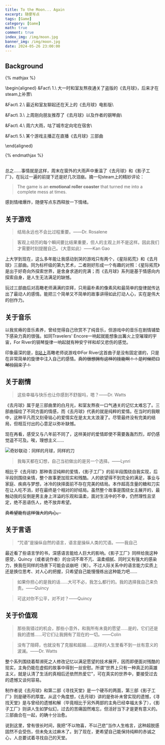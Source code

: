 ```yaml
---
title: To the Moon... Again
excerpt: 随便写点
tags: [Game]
category: [Game]
math: true
comment: true
index_img: /img/moon.jpg
banner_img: /img/moon.jpg
date: 2024-05-26 23:00:00
---
```


## Background

{% mathjax %}

\begin{aligned}
&Fact\ 1.\ 大一时和室友熬夜通关了盗版的《去月球》，后来才在steam上补票\\

&Fact\ 2.\ 最近和室友聊起还在天上的《去月球》电影版\\

&Fact\ 3.\ 上周刚向朋友推荐了《去月球》以及作者的钢琴曲\\

&Fact\ 4.\ 周六大雨，咕了城市定向宅在宿舍\\

&Fact\ 5.\ 某个游戏主播正在直播《去月球》三部曲

\end{aligned}

{% endmathjax %}

<br />总之……事情就是这样，周末在窗外的大雨声中重温了《去月球》和《影子工厂》，在玩过一遍的前提下还是好几次泪崩。摘一句steam上的精妙评论：

> The game is an **emotional roller coaster** that turned me into a complete mess at times. 

感到情绪爆炸，随便写点东西释放一下情绪。

 

## 关于游戏

> 结局永远也不会比过程重要。——Dr. Rosalene

> 客观上经历的每个瞬间要比结果重要，但人的主观上并不是这样。因此我们才需要时刻提醒自己。（大意如此）——Kan Gao

上大学到现在，这么多年能让我感动到哭的游戏只有两个，《星际拓荒》和《去月球》三部曲。同为标杆级的第九艺术，二者刚好形成一个有趣的对照：《星际拓荒》是出于好奇向外探索世界，是舍身求道的完满；而《去月球》系列是基于情感向内探索自身，是人生无法满足的缺憾。

玩过三部曲后对高瞰老师满满的崇拜，只用最朴素的像素风和最简单的旋律就传达出了最动人的感情。能把三个简单又不简单的故事讲得如此打动人心，实在是伟大的创作力。

 

## 关于音乐

以我贫瘠的音乐素养，曾经觉得自己欣赏不了纯音乐，但游戏中的音乐在剧情铺垫下感染力真的很强。如同Travelers' Encore一响起就能想象出篝火上空璀璨的宇宙，For River的钢琴旋律一响起就有种安宁祥和却又悲伤的感觉。

印象最深的是，[B站上](https://www.bilibili.com/video/BV1ew41117uF/)高瞰老师说游戏中For River这首曲子是没有固定谱的，只是在非常简单的旋律中注入自己的感情。~~真的很想拥有这样的技能啊！！是时候把口琴捡回来了！~~

 

## 关于剧情

> 这些幸福与快乐也让你感到不舒服吗，嗯？——Dr. Watts

《去月球》属于是三部曲里的白月光，和室友熬夜一口气通关的记忆太难忘了。三部曲描绘了不同方面的情感，而《去月球》代表的就是纯粹的爱情。在当时的我眼中，这种平凡而又刻骨铭心的爱情实在是太太太浪漫了。尽管最终没有完美的结局，但相互付出的心意足以弥补缺憾。

现在再看，感受又与八年前不同了，这样美好的爱情即使不需要轰轰烈烈，却仍感觉遥不可及。唉，理想主义……

![奇妙联动：同样的月球，同样的刀](/img/moon2.jpg)

> 我每天都在幻想，自己当初做出的是另一个选择。——Lynri

相比于《去月球》那种青涩纯粹的爱情，《影子工厂》的前半段围绕自我实现，后半段则围绕亲情，整个故事更加现实和残酷。人的欲望得不到完全的满足，事业与家庭、疾病与梦想，冰冷的抉择面前不存在完美的结局。本作超高含量的糖和刀实在让人吃不消，好在最终是个相对的好结局。虽然整个故事是围绕女主展开的，最触动我的反倒是男主身上洋溢的乐观和温柔，面对生活中的不幸，仍然理性且坚定，绝不恶语伤人，绝不放弃希望。

~~真希望能有这样强大的内心。~~



## 关于言语

> “咒语”是操纵自然的语言，语言是操纵人类的咒语。——我自己

最近看了些语言学的书，深感语言能给人巨大的影响。《影子工厂》同样给我这种感受，Quincy（或者说作者）的台词不卑不亢、温柔细腻、同时又有强大的感染力，换我在同样的场景下可能会谈崩吧（笑）。不过人际关系中的语言能力实质上还是换位思考、对人心的把握，只希望自己能慢慢练出这种能力吧……

> 如果你担心的是我的话……大可不必，我怎么都行的。我的选择我自己来负责。——Quincy

> 可这对你不公平，对不对？——Quincy



## 关于价值观

> 那些我错过的机会，那些小意外，和我所有未竟的愿望……是的，它们还是我的遗憾……可它们让我拥有了现在的一切。——Colin

> 没有了阻碍，也就没有了克服和超越……这样的人生里看不到一丝有意义的波澜。——Dr. Watts

整个系列围绕着帮濒死之人修改记忆以满足愿望的技术展开，因而即便面对残酷的现实，主角仍能在虚假的故事中得到一丝安慰。所谓“世界上只有一种真正的英雄主义，就是认清了生活的真相后还依然热爱它”，可在真实的世界中，要接受过去的遗憾又谈何容易。

制作者说《去月球》和第二部《寻找天堂》是一个硬币的两面，第三部《影子工厂》则是硬币的厚度。从这个角度想，《去月球》讲的是弥补未曾实现的遗憾，《寻找天堂》是与曾经的遗憾和解（毕竟相比于另外两部的主角已经幸福太多了），《影子工厂》则讲人生如梦似幻，过去的苦痛固然难忘，但活好当下才是更有意义的。三部曲合在一起，的确十分治愈。

说到这里，曾有很长时间，我把“不以物喜，不以己悲”当作人生格言，这种超脱感固然不会受伤，但未免太过麻木了。到了现在，更希望自己能保持纯粹的赤诚之心，人总要试着寻找自己的天堂。

